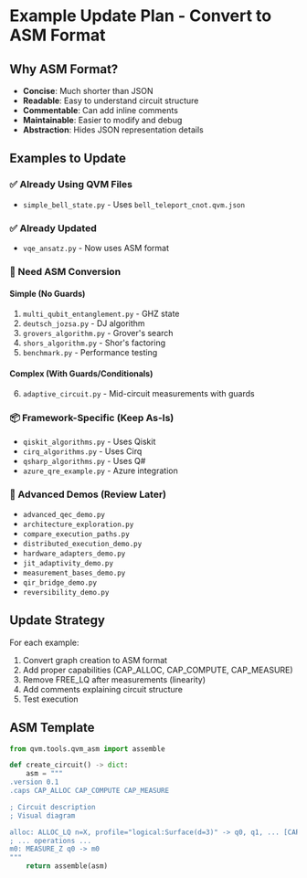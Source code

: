 # Example Update Plan - Convert to ASM Format

## Why ASM Format?
- **Concise**: Much shorter than JSON
- **Readable**: Easy to understand circuit structure
- **Commentable**: Can add inline comments
- **Maintainable**: Easier to modify and debug
- **Abstraction**: Hides JSON representation details

## Examples to Update

### ✅ Already Using QVM Files
- `simple_bell_state.py` - Uses `bell_teleport_cnot.qvm.json`

### ✅ Already Updated
- `vqe_ansatz.py` - Now uses ASM format

### 🔧 Need ASM Conversion

#### Simple (No Guards)
1. `multi_qubit_entanglement.py` - GHZ state
2. `deutsch_jozsa.py` - DJ algorithm
3. `grovers_algorithm.py` - Grover's search
4. `shors_algorithm.py` - Shor's factoring
5. `benchmark.py` - Performance testing

#### Complex (With Guards/Conditionals)
6. `adaptive_circuit.py` - Mid-circuit measurements with guards

### 📦 Framework-Specific (Keep As-Is)
- `qiskit_algorithms.py` - Uses Qiskit
- `cirq_algorithms.py` - Uses Cirq
- `qsharp_algorithms.py` - Uses Q#
- `azure_qre_example.py` - Azure integration

### 🔬 Advanced Demos (Review Later)
- `advanced_qec_demo.py`
- `architecture_exploration.py`
- `compare_execution_paths.py`
- `distributed_execution_demo.py`
- `hardware_adapters_demo.py`
- `jit_adaptivity_demo.py`
- `measurement_bases_demo.py`
- `qir_bridge_demo.py`
- `reversibility_demo.py`

## Update Strategy

For each example:
1. Convert graph creation to ASM format
2. Add proper capabilities (CAP_ALLOC, CAP_COMPUTE, CAP_MEASURE)
3. Remove FREE_LQ after measurements (linearity)
4. Add comments explaining circuit structure
5. Test execution

## ASM Template

```python
from qvm.tools.qvm_asm import assemble

def create_circuit() -> dict:
    asm = """
.version 0.1
.caps CAP_ALLOC CAP_COMPUTE CAP_MEASURE

; Circuit description
; Visual diagram

alloc: ALLOC_LQ n=X, profile="logical:Surface(d=3)" -> q0, q1, ... [CAP_ALLOC]
; ... operations ...
m0: MEASURE_Z q0 -> m0
"""
    return assemble(asm)
```
